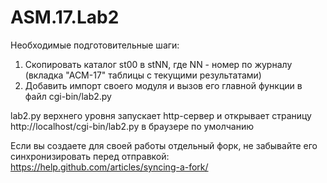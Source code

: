 # ASM.17.Lab2

Необходимые подготовительные шаги:

1. Скопировать каталог st00 в stNN, где NN - номер по журналу (вкладка "АСМ-17" таблицы с текущими результатами)
2. Добавить импорт своего модуля и вызов его главной функции в файл cgi-bin/lab2.py

lab2.py верхнего уровня запускает http-сервер и открывает страницу http://localhost/cgi-bin/lab2.py в браузере по умолчанию

Если вы создаете для своей работы отдельный форк, не забывайте его синхронизировать перед отправкой:
https://help.github.com/articles/syncing-a-fork/
